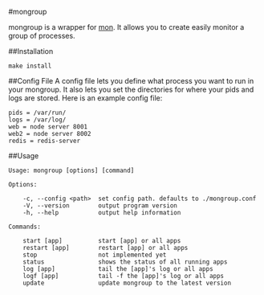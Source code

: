 #mongroup

mongroup is a wrapper for [mon](https://github.com/visionmedia/mon/).  It allows you to create easily monitor a group of processes.

##Installation

	make install

##Config File
A config file lets you define what process you want to run in your mongroup.  It also lets you set the directories for where your pids and logs are stored.  Here is an example config file:

	pids = /var/run/
	logs = /var/log/
	web = node server 8001
	web2 = node server 8002
	redis = redis-server

##Usage

	Usage: mongroup [options] [command]

	Options:

		-c, --config <path>  set config path. defaults to ./mongroup.conf
		-V, --version        output program version
		-h, --help           output help information

	Commands:

		start [app]          start [app] or all apps
		restart [app]        restart [app] or all apps
		stop                 not implemented yet 
		status               shows the status of all running apps 
		log [app]            tail the [app]'s log or all apps 
		logf [app]           tail -f the [app]'s log or all apps 
		update               update mongroup to the latest version
